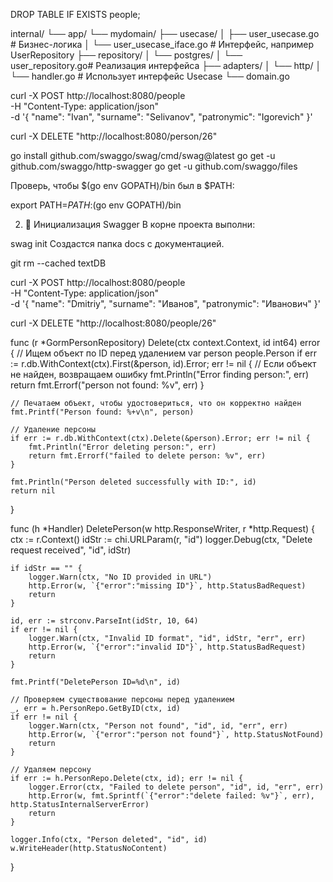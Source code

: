 
DROP TABLE IF EXISTS people;


internal/
└── app/
    └── mydomain/
        ├── usecase/
        │   ├── user_usecase.go        # Бизнес-логика
        │   └── user_usecase_iface.go  # Интерфейс, например UserRepository
        ├── repository/
        │   └── postgres/
        │       └── user_repository.go# Реализация интерфейса
        ├── adapters/
        │   └── http/
        │       └── handler.go         # Использует интерфейс Usecase
        └── domain.go


 curl -X POST http://localhost:8080/people \
  -H "Content-Type: application/json" \
  -d '{
    "name": "Ivan",
    "surname": "Selivanov",
    "patronymic": "Igorevich"
}'

curl -X DELETE "http://localhost:8080/person/26"





go install github.com/swaggo/swag/cmd/swag@latest
go get -u github.com/swaggo/http-swagger
go get -u github.com/swaggo/files

Проверь, чтобы $(go env GOPATH)/bin был в $PATH:


export PATH=$PATH:$(go env GOPATH)/bin

2. 📂 Инициализация Swagger
В корне проекта выполни:


swag init
Создастся папка docs с документацией.


git rm --cached textDB


curl -X POST http://localhost:8080/people \
  -H "Content-Type: application/json" \
  -d '{
    "name": "Dmitriy",
    "surname": "Иванов",
    "patronymic": "Иванович"
  }'

  curl -X DELETE "http://localhost:8080/people/26"


func (r *GormPersonRepository) Delete(ctx context.Context, id int64) error {
    // Ищем объект по ID перед удалением
    var person people.Person
    if err := r.db.WithContext(ctx).First(&person, id).Error; err != nil {
        // Если объект не найден, возвращаем ошибку
        fmt.Println("Error finding person:", err)
        return fmt.Errorf("person not found: %v", err)
    }

    // Печатаем объект, чтобы удостовериться, что он корректно найден
    fmt.Printf("Person found: %+v\n", person)

    // Удаление персоны
    if err := r.db.WithContext(ctx).Delete(&person).Error; err != nil {
        fmt.Println("Error deleting person:", err)
        return fmt.Errorf("failed to delete person: %v", err)
    }

    fmt.Println("Person deleted successfully with ID:", id)
    return nil
}



func (h *Handler) DeletePerson(w http.ResponseWriter, r *http.Request) {
    ctx := r.Context()
    idStr := chi.URLParam(r, "id")
    logger.Debug(ctx, "Delete request received", "id", idStr)

    if idStr == "" {
        logger.Warn(ctx, "No ID provided in URL")
        http.Error(w, `{"error":"missing ID"}`, http.StatusBadRequest)
        return
    }

    id, err := strconv.ParseInt(idStr, 10, 64)
    if err != nil {
        logger.Warn(ctx, "Invalid ID format", "id", idStr, "err", err)
        http.Error(w, `{"error":"invalid ID"}`, http.StatusBadRequest)
        return
    }

    fmt.Printf("DeletePerson ID=%d\n", id)

    // Проверяем существование персоны перед удалением
    _, err = h.PersonRepo.GetByID(ctx, id)
    if err != nil {
        logger.Warn(ctx, "Person not found", "id", id, "err", err)
        http.Error(w, `{"error":"person not found"}`, http.StatusNotFound)
        return
    }

    // Удаляем персону
    if err := h.PersonRepo.Delete(ctx, id); err != nil {
        logger.Error(ctx, "Failed to delete person", "id", id, "err", err)
        http.Error(w, fmt.Sprintf(`{"error":"delete failed: %v"}`, err), http.StatusInternalServerError)
        return
    }

    logger.Info(ctx, "Person deleted", "id", id)
    w.WriteHeader(http.StatusNoContent)
}




